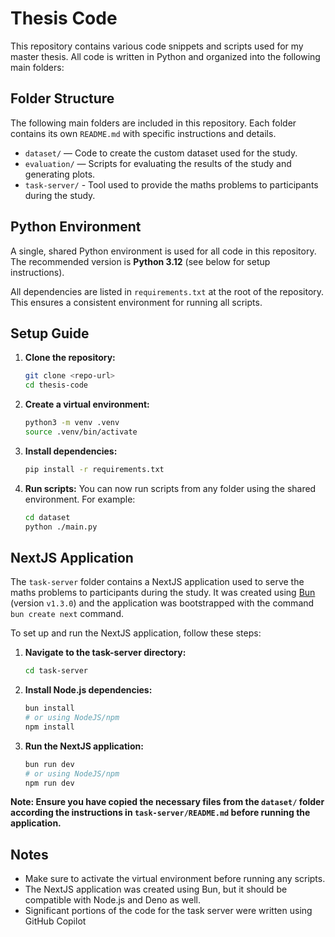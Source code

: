 # Thesis Code

This repository contains various code snippets and scripts used for my master thesis. All code is written in Python and organized into the following main folders:

## Folder Structure

The following main folders are included in this repository. Each folder contains its own `README.md` with specific instructions and details.

- `dataset/` — Code to create the custom dataset used for the study.
- `evaluation/` — Scripts for evaluating the results of the study and generating plots.
- `task-server/` - Tool used to provide the maths problems to participants during the study.

## Python Environment

A single, shared Python environment is used for all code in this repository. The recommended version is **Python 3.12** (see below for setup instructions).

All dependencies are listed in `requirements.txt` at the root of the repository. This ensures a consistent environment for running all scripts.

## Setup Guide

1. **Clone the repository:**
   ```sh
   git clone <repo-url>
   cd thesis-code
   ```

2. **Create a virtual environment:**
   ```sh
   python3 -m venv .venv
   source .venv/bin/activate
   ```

3. **Install dependencies:**
   ```sh
   pip install -r requirements.txt
   ```

4. **Run scripts:**
   You can now run scripts from any folder using the shared environment. For example:
   ```sh
   cd dataset
   python ./main.py
   ```

## NextJS Application

The `task-server` folder contains a NextJS application used to serve the maths problems to participants during the study. It was created using [Bun](https://bun.sh) (version `v1.3.0`) and the application was bootstrapped with the command `bun create next` command.

To set up and run the NextJS application, follow these steps:

1. **Navigate to the task-server directory:**
   ```sh
   cd task-server
   ```

2. **Install Node.js dependencies:**
   ```sh
   bun install
   # or using NodeJS/npm
   npm install
   ```

3. **Run the NextJS application:**
   ```sh
   bun run dev
   # or using NodeJS/npm
   npm run dev
   ```

**Note: Ensure you have copied the necessary files from the `dataset/` folder according the instructions in `task-server/README.md` before running the application.**

## Notes

- Make sure to activate the virtual environment before running any scripts.
- The NextJS application was created using Bun, but it should be compatible with Node.js and Deno as well.
- Significant portions of the code for the task server were written using GitHub Copilot
